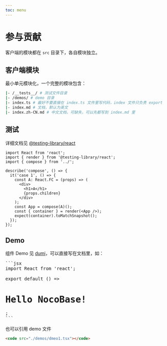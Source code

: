 ```yaml
---
toc: menu
---
```


# 参与贡献

客户端的模块都在 `src` 目录下，各自模块独立。

## 客户端模块

最小单元模块化，一个完整的模块包含：

```bash
|- /__tests__/ # 测试文件目录
|- /demos/ # demo 目录
|- index.ts # 最好不要直接在 index.ts 文件里写代码，index 文件只负责 export
|- index.md # 文档，默认为英文
|- index.zh-CN.md # 中文文档，可缺失，可以先都写到 index.md 里
```

## 测试

详细文档见 [@testing-library/react](https://testing-library.com/docs/react-testing-library/intro/)

```tsx | pure
import React from 'react';
import { render } from '@testing-library/react';
import { compose } from '../';

describe('compose', () => {
  it('case 1', () => {
    const A: React.FC = (props) => (
      <div>
        <h1>A</h1>
        {props.children}
      </div>
    );
    const App = compose(A)();
    const { container } = render(<App />);
    expect(container).toMatchSnapshot();
  });
});
```

## Demo

组件 Demo 见 [dumi](https://d.umijs.org/guide/basic#write-component-demo)，可以直接写在文档里，如：

<pre lang="markdown">
```jsx
import React from 'react';

export default () => <h1>Hello NocoBase!</h1>;
```
</pre>

也可以引用 demo 文件

```markdown
<code src="./demos/dmeo1.tsx"></code>
```
